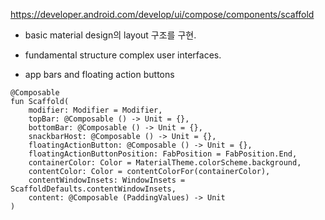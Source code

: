 https://developer.android.com/develop/ui/compose/components/scaffold

- basic material design의 layout 구조를 구현.

- fundamental structure complex user interfaces.

- app bars and floating action buttons

```
@Composable
fun Scaffold(
    modifier: Modifier = Modifier,
    topBar: @Composable () -> Unit = {},
    bottomBar: @Composable () -> Unit = {},
    snackbarHost: @Composable () -> Unit = {},
    floatingActionButton: @Composable () -> Unit = {},
    floatingActionButtonPosition: FabPosition = FabPosition.End,
    containerColor: Color = MaterialTheme.colorScheme.background,
    contentColor: Color = contentColorFor(containerColor),
    contentWindowInsets: WindowInsets = ScaffoldDefaults.contentWindowInsets,
    content: @Composable (PaddingValues) -> Unit
)
```